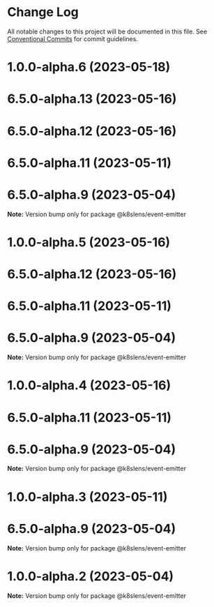 # Change Log

All notable changes to this project will be documented in this file.
See [Conventional Commits](https://conventionalcommits.org) for commit guidelines.

# 1.0.0-alpha.6 (2023-05-18)



# 6.5.0-alpha.13 (2023-05-16)



# 6.5.0-alpha.12 (2023-05-16)



# 6.5.0-alpha.11 (2023-05-11)



# 6.5.0-alpha.9 (2023-05-04)

**Note:** Version bump only for package @k8slens/event-emitter





# 1.0.0-alpha.5 (2023-05-16)



# 6.5.0-alpha.12 (2023-05-16)



# 6.5.0-alpha.11 (2023-05-11)



# 6.5.0-alpha.9 (2023-05-04)

**Note:** Version bump only for package @k8slens/event-emitter





# 1.0.0-alpha.4 (2023-05-16)



# 6.5.0-alpha.11 (2023-05-11)



# 6.5.0-alpha.9 (2023-05-04)

**Note:** Version bump only for package @k8slens/event-emitter





# 1.0.0-alpha.3 (2023-05-11)



# 6.5.0-alpha.9 (2023-05-04)

**Note:** Version bump only for package @k8slens/event-emitter





# 1.0.0-alpha.2 (2023-05-04)

**Note:** Version bump only for package @k8slens/event-emitter
